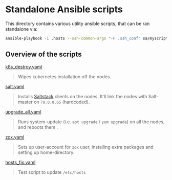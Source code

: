 # Standalone Ansible scripts

This directory contains various utility ansible scripts, that can be ran standalone via:

```bash
ansible-playbook -i .hosts --ssh-common-args "-F .ssh_conf" sa/myscript.yaml
```

## Overview of the scripts

[k8s_destroy.yaml](k8s_destroy.yaml)
> Wipes kubernetes installation off the nodes.

[salt.yaml](salt.yaml)
> Installs [Saltstack](https://en.wikipedia.org/wiki/Salt_(software)) clients on the nodes.
> It'll link the nodes with Salt-master on `70.0.0.65` (hardcoded).

[upgrade_all.yaml](upgrade_all.yaml)
> Runs system-update (i.e. `apt upgrade` / `yum upgrade`) on all the nodes, and reboots them .

[zox.yaml](zox.yaml)
> Sets up user-account for `zox` user, installing extra packages and setting up home-directory.

[hosts_fix.yaml](hosts_fix.yaml)
> Test script to update `/etc/hosts`
